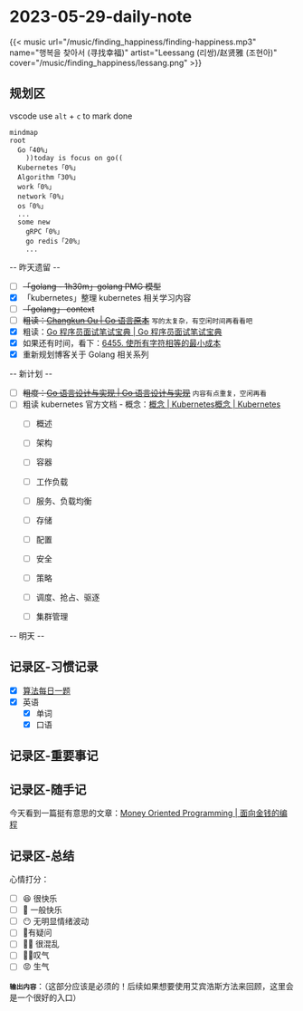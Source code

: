 # 2023-05-29-daily-note

<!--more-->

{{< music url="/music/finding_happiness/finding-happiness.mp3" name="행복을 찾아서 (寻找幸福)" artist="Leessang (리쌍)/赵贤雅 (조현아)" cover="/music/finding_happiness/lessang.png" >}}

## 规划区

vscode use `alt` + `c` to mark done

```mermaid
mindmap
root
  Go「40%」
    ))today is focus on go((
  Kubernetes「0%」
  Algorithm「30%」
  work「0%」
  network「0%」
  os「0%」
  ...
  some new
    gRPC「0%」
    go redis「20%」
    ...
```

-- 昨天遗留 --

- [ ]  ~~「golang - 1h30m」golang PMG 模型~~
- [x]  「kubernetes」整理 kubernetes 相关学习内容
- [ ]  ~~「golang」 context~~
- [ ] ~~粗读：[Changkun Ou | Go 语言原本](https://golang.design/under-the-hood/)~~ `写的太复杂，有空闲时间再看看吧`
- [x] 粗读：[Go 程序员面试笔试宝典 | Go 程序员面试笔试宝典](https://golang.design/go-questions/)
- [x] 如果还有时间，看下：[6455. 使所有字符相等的最小成本](https://leetcode.cn/problems/minimum-cost-to-make-all-characters-equal/)
- [x] 重新规划博客关于 Golang 相关系列

-- 新计划 --

- [ ] ~~粗度：[Go 语言设计与实现 | Go 语言设计与实现](https://draveness.me/golang/)~~ `内容有点重复，空闲再看`
- [ ] 粗读 kubernetes 官方文档 - 概念：[概念 | Kubernetes概念 | Kubernetes](https://kubernetes.io/zh-cn/docs/concepts/)
  - [ ] 概述
  - [ ] 架构
  - [ ] 容器
  - [ ] 工作负载
  - [ ] 服务、负载均衡
  - [ ] 存储
  - [ ] 配置
  - [ ] 安全
  - [ ] 策略
  - [ ] 调度、抢占、驱逐
  - [ ] 集群管理


-- 明天 --


## 记录区-习惯记录

- [x] [算法每日一题](https://honghuiqiang.com/algo/3.%E5%85%B6%E4%BB%96%E8%AE%B0%E5%BD%95/202305270227%20%E6%AF%8F%E6%97%A5%E4%B8%80%E9%A2%98/)
- [x] 英语
  - [x] 单词
  - [x] 口语

## 记录区-重要事记

## 记录区-随手记

今天看到一篇挺有意思的文章：[Money Oriented Programming | 面向金钱的编程](https://wiki.c2.com/?MoneyOrientedProgramming)


## 记录区-总结

心情打分：

- [ ] 😆 很快乐
- [ ] 🙂 一般快乐
- [ ] 😶 无明显情绪波动
- [ ] 🧐有疑问
- [ ] 😵‍💫 很混乱
- [ ] 😮‍💨叹气
- [ ] 😡 生气

**`输出内容`**：（这部分应该是必须的！后续如果想要使用艾宾浩斯方法来回顾，这里会是一个很好的入口）


